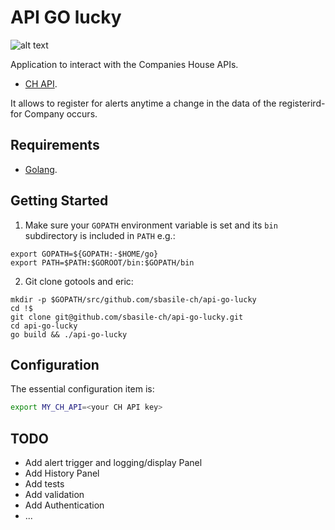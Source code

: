 API GO lucky
====

![alt text](https://github.com/sbasile-ch/api-go-lucky/tree/master/doc/images/img1.png "First working state")

Application to interact with the Companies House APIs.
- [CH API](https://developer.companieshouse.gov.uk/api/docs/index.html).

It allows to register for alerts anytime a change in the data of the registerird-for Company occurs.

Requirements
------------

- [Golang](https://golang.org/doc/install).

Getting Started
---------------

1. Make sure your `GOPATH` environment variable is set and its `bin` subdirectory
is included in `PATH` e.g.:
```shell
export GOPATH=${GOPATH:-$HOME/go}
export PATH=$PATH:$GOROOT/bin:$GOPATH/bin
```

2. Git clone gotools and eric:
```shell
mkdir -p $GOPATH/src/github.com/sbasile-ch/api-go-lucky
cd !$
git clone git@github.com/sbasile-ch/api-go-lucky.git
cd api-go-lucky
go build && ./api-go-lucky
```

## Configuration

The essential configuration item is:

```bash
export MY_CH_API=<your CH API key>
```

## TODO
- Add alert trigger and logging/display Panel
- Add History Panel
- Add tests
- Add validation
- Add Authentication
- ...

